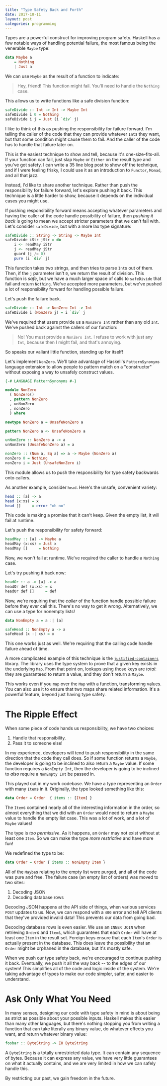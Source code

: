 ```yaml
---
title: "Type Safety Back and Forth"
date: 2017-10-11
layout: post
categories: programming
---
```


Types are a powerful construct for improving program safety.
Haskell has a few notable ways of handling potential failure, the most famous being the venerable `Maybe` type:

```haskell
data Maybe a
    = Nothing
    | Just a
```

We can use `Maybe` as the result of a function to indicate:

> Hey, friend! This function might fail. You'll need to handle the `Nothing` case.

This allows us to write functions like a safe division function:

```haskell
safeDivide :: Int -> Int -> Maybe Int
safeDivide i 0 = Nothing
safeDivide i j = Just (i `div` j)
```

I like to think of this as pushing the responsibility for failure forward.
I'm telling the caller of the code that they can provide whatever `Int`s they want, but that some condition might cause them to fail.
And the caller of the code has to handle that failure later on.

This is the easiest technique to show and tell, because it's one-size-fits-all.
If your function can fail, just slap `Maybe` or `Either` on the result type and you've got safety.
I can write a 35 line blog post to show off the technique, and if I were feeling frisky, I could use it as an introduction to `Functor`, `Monad`, and all that jazz.

Instead, I'd like to share another technique.
Rather than push the responsibility for failure forward, let's explore pushing it back.
This technique is a little harder to show, because it depends on the individual cases you might use.

If pushing responsibility forward means accepting whatever parameters and having the caller of the code handle possibility of failure, then *pushing it back* is going to mean we accept stricter parameters that we can't fail with.
Let's consider `safeDivide`, but with a more lax type signature:

```haskell
safeDivide :: String -> String -> Maybe Int
safeDivide iStr jStr = do
    i <- readMay iStr
    j <- readMay jStr
    guard (j /= 0)
    pure (i `div` j)
```

This function takes two strings, and then tries to parse `Int`s out of them.
Then, if the `j` parameter isn't `0`, we return the result of division.
This function is *safe*, but we have a much larger space of calls to `safeDivide` that fail and return `Nothing`.
We've accepted more parameters, but we've pushed a lot of responsibility forward for handling possible failure.

Let's push the failure back.

```haskell
safeDivide :: Int -> NonZero Int -> Int
safeDivide i (NonZero j) = i `div` j
```

We've required that users provide us a `NonZero Int` rather than any old `Int`.
We've pushed back against the callers of our function:

> No! You must provide a `NonZero Int`. I refuse to work with just any `Int`, because then I might fail, and that's annoying.

So speaks our valiant little function, standing up for itself!

Let's implement `NonZero`.
We'll take advantage of Haskell's `PatternSynonyms` language extension to allow people to pattern match on a "constructor" without exposing a way to unsafely construct values.

```haskell
{-# LANGUAGE PatternSynonyms #-}

module NonZero
  ( NonZero()
  , pattern NonZero
  , unNonZero
  , nonZero
  ) where

newtype NonZero a = UnsafeNonZero a

pattern NonZero a <- UnsafeNonZero a

unNonZero :: NonZero a -> a
unNonZero (UnsafeNonZero a) = a

nonZero :: (Num a, Eq a) => a -> Maybe (NonZero a)
nonZero 0 = Nothing
nonZero i = Just (UnsafeNonZero i)
```

This module allows us to push the responsibility for type safety backwards onto callers.

As another example, consider `head`.
Here's the unsafe, convenient variety:

```haskell
head :: [a] -> a
head (x:xs) = x
head []     = error "oh no"
```

This code is making a promise that it can't keep.
Given the empty list, it will fail at runtime.

Let's push the responsibility for safety forward:

```haskell
headMay :: [a] -> Maybe a
headMay (x:xs) = Just x
headMay []     = Nothing
```

Now, we won't fail at runtime.
We've required the caller to handle a `Nothing` case.

Let's try pushing it back now:

```haskell
headOr :: a -> [a] -> a
headOr def (x:xs) = x
headOr def []     = def
```

Now, we're requiring that the *caller* of the function handle possible failure before they ever call this.
There's no way to get it wrong.
Alternatively, we can use a type for nonempty lists!

```haskell
data NonEmpty a = a :| [a]

safeHead :: NonEmpty a -> a
safeHead (x :| xs) = x
```

This one works just as well.
We're requiring that the calling code handle failure ahead of time.

A more complicated example of this technique is the [`justified-containers`](https://hackage.haskell.org/package/justified-containers-0.1.2.0/docs/Data-Map-Justified-Tutorial.html) library.
The library uses the type system to prove that a given key exists in the underlying `Map`.
From that point on, lookups using those keys are *total*: they are guaranteed to return a value, and they don't return a `Maybe`.

This works even if you `map` over the `Map` with a function, transforming values.
You can also use it to ensure that two maps share related information.
It's a powerful feature, beyond just having type safety.

# The Ripple Effect

When some piece of code hands us responsibility, we have two choices:

1. Handle that responsibility.
2. Pass it to someone else!

In my experience, developers will tend to push responsibility in the same direction that the code they call does.
So if some function returns a `Maybe`, the developer is going to be inclined to also return a `Maybe` value.
If some function requires a `NonEmpty Int`, then the developer is going to be inclined to *also* require a `NonEmpty Int` be passed in.

This played out in my work codebase.
We have a type representing an `Order` with many `Item`s in it.
Originally, the type looked something like this:

```haskell
data Order = Order  { items :: [Item] }
```

The `Item`s contained nearly all of the interesting information in the order, so almost everything that we did with an `Order` would need to return a `Maybe` value to handle the empty list case.
This was a lot of work, and a lot of `Maybe` values!

The type is *too permissive*.
As it happens, an `Order` may not exist without at least one `Item`.
So we can make the type *more restrictive* and have more fun!

We redefined the type to be:

```haskell
data Order = Order { items :: NonEmpty Item }
```

All of the `Maybe`s relating to the empty list were purged, and all of the code was pure and free.
The failure case (an empty list of orders) was moved to two sites:

1. Decoding JSON
2. Decoding database rows

Decoding JSON happens at the API side of things, when various services `POST` updates to us.
Now, we can respond with a `400` error and tell API clients that they've provided invalid data!
This prevents our data from going bad.

Decoding database rows is even easier.
We use an `INNER JOIN` when retrieving `Order`s and `Item`s, which guarantees that each `Order` will have at least one `Item` in the result set.
Foreign keys ensure that each `Item`'s `Order` is actually present in the database.
This does leave the possibility that an `Order` might be orphaned in the database, but it's mostly safe.

When we push our type safety back, we're encouraged to continue pushing it back.
Eventually, we push it all the way back -- to the edges of our system!
This simplifies all of the code and logic inside of the system.
We're taking advantage of types to make our code simpler, safer, and easier to understand.

# Ask Only What You Need

In many senses, designing our code with type safety in mind is about being as strict as possible about your possible inputs.
Haskell makes this easier than many other languages, but there's nothing stopping you from writing a function that can take literally any binary value, do whatever effects you want, and return whatever binary value:

```haskell
foobar :: ByteString -> IO ByteString
```

A `ByteString` is a totally unrestricted data type.
It can contain any sequence of bytes.
Because it can express any value, we have very little guarantees on what it actually contains, and we are very limited in how we can safely handle this.

By restricting our past, we gain freedom in the future.
